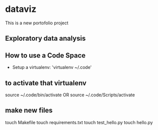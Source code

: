 # dataviz
This is a new portofolio project
## Exploratory data analysis 


## How to use a Code Space
* Setup a virtualenv: 'virtualenv ~/.code'

## to activate that virtualenv
source ~/.code/bin/activate OR source ~/.code/Scripts/activate


## make new files
touch Makefile
touch requirements.txt
touch test_hello.py
touch hello.py
